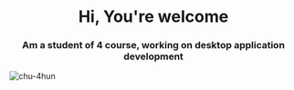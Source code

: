<h1 align="center">Hi, You're welcome</h1>
<h3 align="center">Am a student of 4 course, working on desktop application development</h3>

<p align="left"> <img src="https://komarev.com/ghpvc/?username=wizme-m&label=Profile%20views&color=0e75b6&style=flat" alt="chu-4hun" /> </p>
